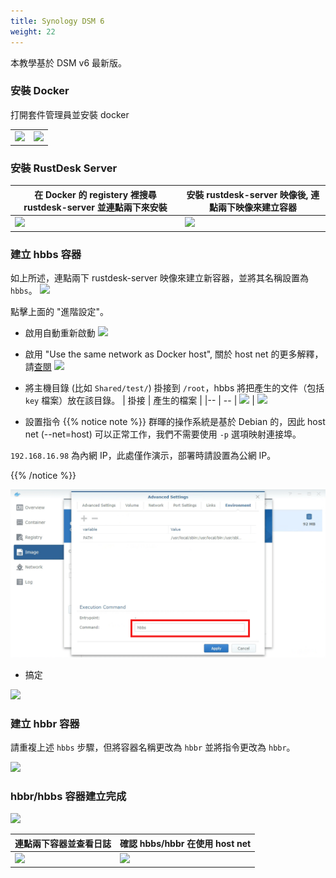 ```yaml
---
title: Synology DSM 6
weight: 22
---
```


本教學基於 DSM v6 最新版。

### 安裝 Docker

打開套件管理員並安裝 docker

|             |                                                   |
| --------------- | -------------------------------------------------------- |
![](images/package-manager.png) | ![](images/docker.png)


### 安裝 RustDesk Server

| 在 Docker 的 registery 裡搜尋 rustdesk-server 並連點兩下來安裝  |   安裝 rustdesk-server 映像後, 連點兩下映像來建立容器                                    |
| --------------- | -------------------------------------------------------- |
![](images/pull-rustdesk-server.png) | ![](images/rustdesk-server-installed.png)


### 建立 hbbs 容器

如上所述，連點兩下 rustdesk-server 映像來建立新容器，並將其名稱設置為 `hbbs`。
![](images/hbbs.png)

點擊上面的 "進階設定"。

- 啟用自動重新啟動
![](images/auto-restart.png)

- 啟用 "Use the same network as Docker host", 關於 host net 的更多解釋，請[查閱](/docs/zh-tw/self-host/install/#net-host)
![](images/host-net.png)

- 將主機目錄 (比如 `Shared/test/`) 掛接到 `/root`，hbbs 將把產生的文件（包括 `key` 檔案）放在該目錄。
| 掛接 | 產生的檔案 |
|-- | -- |
![](images/mount.png?width=500px) | ![](images/mounted-dir.png?width=300px)

- 設置指令
{{% notice note %}}
群暉的操作系統是基於 Debian 的，因此 host net (--net=host) 可以正常工作，我們不需要使用 `-p` 選項映射連接埠。

`192.168.16.98` 為內網 IP，此處僅作演示，部署時請設置為公網 IP。

{{% /notice %}}

![](images/hbbs-cmd.png?v3)

- 搞定

![](images/hbbs-config.png)

### 建立 hbbr 容器

請重複上述 `hbbs` 步驟，但將容器名稱更改為 `hbbr` 並將指令更改為 `hbbr`。

![](images/hbbr-config.png)

### hbbr/hbbs 容器建立完成

![](images/containers.png?width=500px)


| 連點兩下容器並查看日誌 | 確認 hbbs/hbbr 在使用 host net |
|-- | -- |
![](images/log.png?width=500px) | ![](images/network-types.png?width=500px)

